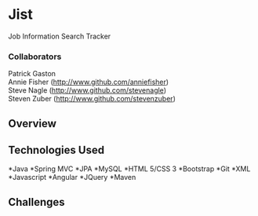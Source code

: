 # Jist
Job Information Search Tracker

### Collaborators 
Patrick Gaston<br>
Annie Fisher (http://www.github.com/anniefisher)<br>
Steve Nagle (http://www.github.com/stevenagle)<br>
Steven Zuber (http://www.github.com/stevenzuber)

## Overview

## Technologies Used
*Java
*Spring MVC
*JPA
*MySQL
*HTML 5/CSS 3
*Bootstrap
*Git
*XML
*Javascript
*Angular
*JQuery
*Maven

## Challenges
